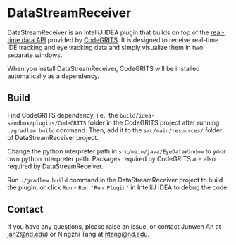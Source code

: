 # DataStreamReceiver

DataStreamReceiver is an IntelliJ IDEA plugin that builds on top of
the [real-time data API](https://codegrits.github.io/CodeGRITS/developer/#real-time-data-api)
provided by [CodeGRITS](https://codegrits.github.io/CodeGRITS/). It is designed to receive real-time IDE tracking and
eye tracking data and simply visualize them in two separate windows.

When you install DataStreamReceiver, CodeGRITS will be installed automatically as a dependency.

## Build

Find CodeGRITS dependency, i.e., the `build/idea-sandbox/plugins/CodeGRITS` folder in the CodeGRITS project after
running `./gradlew build` command. Then, add it to the `src/main/resources/` folder of DataStreamReceiver project.

Change the python interpreter path in `src/main/java/EyeDataWindow` to your own python interpreter path. Packages
required by CodeGRITS are also required by DataStreamReceiver.

Run `./gradlew build` command in the DataStreamReceiver project to build the plugin, or click `Run` - `Run 'Run Plugin'`
in IntelliJ IDEA to debug the code.

## Contact

If you have any questions, please raise an issue, or contact Junwen An at jan2@nd.edu) or Ningzhi Tang at ntang@nd.edu.